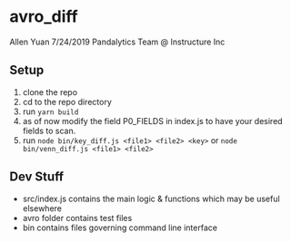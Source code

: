 # avro_diff

Allen Yuan
7/24/2019
Pandalytics Team @ Instructure Inc

## Setup
1. clone the repo
2. cd to the repo directory
3. run `yarn build`
4. as of now modify the field P0_FIELDS in index.js to have your desired fields to scan.
5. run `node bin/key_diff.js <file1> <file2> <key>` or `node bin/venn_diff.js <file1> <file2>`

## Dev Stuff
* src/index.js contains the main logic & functions which may be useful elsewhere
* avro folder contains test files
* bin contains files governing command line interface
